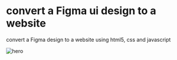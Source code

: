 # convert a Figma ui design to a website
 convert a Figma design to a website using html5, css and javascript
 
 ![hero](https://user-images.githubusercontent.com/50907905/168488290-b563f6fd-4ba2-41e7-b66e-cba27a1c4710.png)
